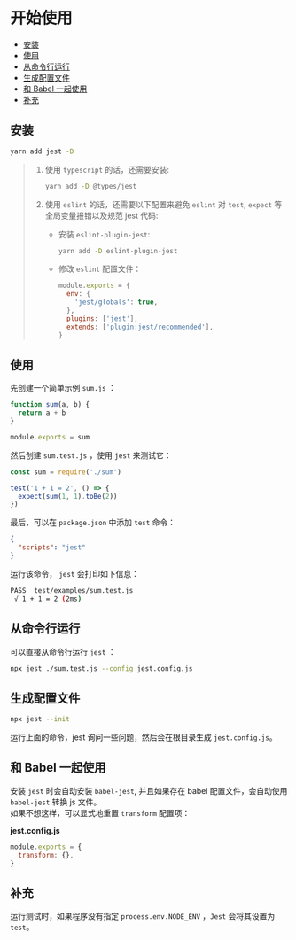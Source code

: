 # 开始使用

- [安装](#%e5%ae%89%e8%a3%85)
- [使用](#%e4%bd%bf%e7%94%a8)
- [从命令行运行](#%e4%bb%8e%e5%91%bd%e4%bb%a4%e8%a1%8c%e8%bf%90%e8%a1%8c)
- [生成配置文件](#%e7%94%9f%e6%88%90%e9%85%8d%e7%bd%ae%e6%96%87%e4%bb%b6)
- [和 Babel 一起使用](#%e5%92%8c-babel-%e4%b8%80%e8%b5%b7%e4%bd%bf%e7%94%a8)
- [补充](#%e8%a1%a5%e5%85%85)

## 安装

```sh
yarn add jest -D
```

> 1. 使用 `typescript` 的话，还需要安装:
>
>    ```sh
>    yarn add -D @types/jest
>    ```
>
> 2. 使用 `eslint` 的话，还需要以下配置来避免 `eslint` 对 `test`, `expect` 等全局变量报错以及规范 jest 代码:
>
>    - 安装 `eslint-plugin-jest`:
>
>      ```sh
>      yarn add -D eslint-plugin-jest
>      ```
>
>    - 修改 `eslint` 配置文件：
>
>      ```js
>      module.exports = {
>        env: {
>          'jest/globals': true,
>        },
>        plugins: ['jest'],
>        extends: ['plugin:jest/recommended'],
>      }
>      ```

## 使用

先创建一个简单示例 `sum.js` ：

```js
function sum(a, b) {
  return a + b
}

module.exports = sum
```

然后创建 `sum.test.js` ，使用 `jest` 来测试它：

```js
const sum = require('./sum')

test('1 + 1 = 2', () => {
  expect(sum(1, 1).toBe(2))
})
```

最后，可以在 `package.json` 中添加 `test` 命令：

```json
{
  "scripts": "jest"
}
```

运行该命令， `jest` 会打印如下信息：

```sh
PASS  test/examples/sum.test.js
 √ 1 + 1 = 2 (2ms)
```

## 从命令行运行

可以直接从命令行运行 `jest` ：

```sh
npx jest ./sum.test.js --config jest.config.js
```

## 生成配置文件

```sh
npx jest --init
```

运行上面的命令，jest 询问一些问题，然后会在根目录生成 `jest.config.js`。

## 和 Babel 一起使用

安装 `jest` 时会自动安装 `babel-jest`, 并且如果存在 babel 配置文件，会自动使用 `babel-jest` 转换 js 文件。  
如果不想这样，可以显式地重置 `transform` 配置项：

**jest.config.js**

```js
module.exports = {
  transform: {},
}
```

## 补充

运行测试时，如果程序没有指定 `process.env.NODE_ENV` ，`Jest` 会将其设置为 `test`。
